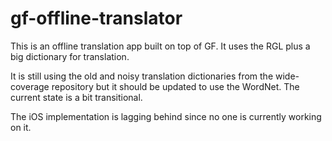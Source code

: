 # gf-offline-translator
This is an offline translation app built on top of GF. It uses the RGL plus a big dictionary for translation. 

It is still using the old and noisy translation dictionaries from the wide-coverage repository but it should be updated to use 
the WordNet. The current state is a bit transitional.

The iOS implementation is lagging behind since no one is currently working on it.
